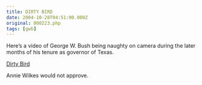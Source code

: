 ```yaml
---
title: DIRTY BIRD
date: 2004-10-28T04:51:00.000Z
original: 000223.php
tags: [gwb]
---
```


Here’s a video of George W. Bush being naughty on camera during the later months of his tenure as governor of Texas.

<a href="http://static.vidvote.com/movies/bushuncensored.mov">Dirty Bird</a>

Annie Wilkes would not approve.
